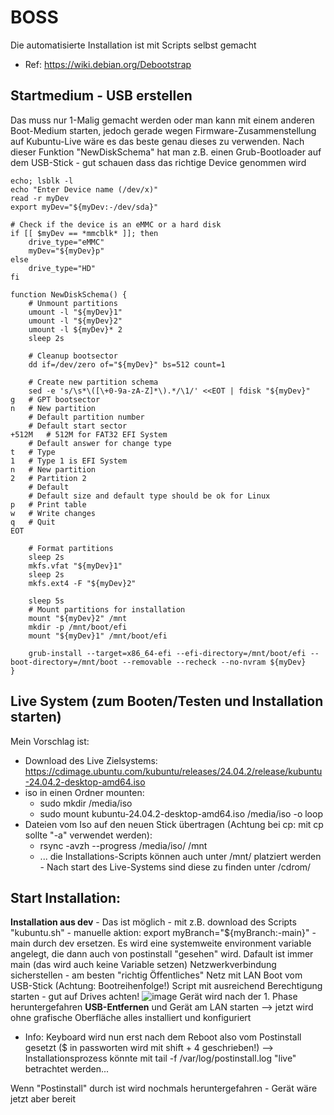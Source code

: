 # BOSS
Die automatisierte Installation ist mit Scripts selbst gemacht
- Ref: https://wiki.debian.org/Debootstrap

## Startmedium - USB erstellen
Das muss nur 1-Malig gemacht werden oder man kann mit einem anderen Boot-Medium starten, jedoch gerade wegen Firmware-Zusammenstellung auf Kubuntu-Live wäre es das beste genau dieses zu verwenden. Nach dieser Funktion "NewDiskSchema" hat man z.B. einen Grub-Bootloader auf dem USB-Stick - gut schauen dass das richtige Device genommen wird

```
echo; lsblk -l
echo "Enter Device name (/dev/x)"
read -r myDev
export myDev="${myDev:-/dev/sda}"

# Check if the device is an eMMC or a hard disk
if [[ $myDev == *mmcblk* ]]; then
    drive_type="eMMC"
    myDev="${myDev}p"
else
    drive_type="HD"
fi

function NewDiskSchema() {
    # Unmount partitions
    umount -l "${myDev}1"
    umount -l "${myDev}2"
    umount -l ${myDev}* 2
	sleep 2s

    # Cleanup bootsector
    dd if=/dev/zero of="${myDev}" bs=512 count=1

    # Create new partition schema
    sed -e 's/\s*\([\+0-9a-zA-Z]*\).*/\1/' <<EOT | fdisk "${myDev}"
g   # GPT bootsector
n   # New partition
    # Default partition number
    # Default start sector
+512M   # 512M for FAT32 EFI System
    # Default answer for change type
t   # Type
1   # Type 1 is EFI System
n   # New partition
2   # Partition 2
    # Default
    # Default size and default type should be ok for Linux
p   # Print table
w   # Write changes
q   # Quit
EOT

    # Format partitions
    sleep 2s
    mkfs.vfat "${myDev}1"
    sleep 2s
    mkfs.ext4 -F "${myDev}2"

    sleep 5s
    # Mount partitions for installation
    mount "${myDev}2" /mnt
    mkdir -p /mnt/boot/efi
    mount "${myDev}1" /mnt/boot/efi

    grub-install --target=x86_64-efi --efi-directory=/mnt/boot/efi --boot-directory=/mnt/boot --removable --recheck --no-nvram ${myDev}
}
```

## Live System (zum Booten/Testen und Installation starten)
Mein Vorschlag ist:
* Download des Live Zielsystems: https://cdimage.ubuntu.com/kubuntu/releases/24.04.2/release/kubuntu-24.04.2-desktop-amd64.iso
* iso in einen Ordner mounten:
  * sudo mkdir /media/iso
  * sudo mount kubuntu-24.04.2-desktop-amd64.iso /media/iso -o loop
* Dateien vom Iso auf den neuen Stick übertragen (Achtung bei cp: mit cp sollte "-a" verwendet werden):
  * rsync -avzh --progress /media/iso/ /mnt
  * ... die Installations-Scripts können auch unter /mnt/ platziert werden - Nach start des Live-Systems sind diese zu finden unter /cdrom/

## Start Installation:
**Installation aus dev** - Das ist möglich - mit z.B. download des Scripts "kubuntu.sh" - manuelle aktion: export myBranch="${myBranch:-main}" - main durch dev ersetzen. Es wird eine systemweite environment variable angelegt, die dann auch von postinstall "gesehen" wird. Dafault ist immer main (das wird auch keine Variable setzen)
Netzwerkverbindung sicherstellen - am besten "richtig Öffentliches" Netz mit LAN
Boot vom USB-Stick (Achtung: Bootreihenfolge!)
Script mit ausreichend Berechtigung starten - gut auf Drives achten!
![image](https://github.com/user-attachments/assets/ba98efc8-b86c-40d6-8f8d-e955bcf62e8d)
Gerät wird nach der 1. Phase heruntergefahren **USB-Entfernen** und Gerät am LAN starten --> jetzt wird ohne grafische Oberfläche alles installiert und konfiguriert
* Info: Keyboard wird nun erst nach dem Reboot also vom Postinstall gesetzt ($ in passworten wird mit shift + 4 geschrieben!)
  --> Installationsprozess könnte mit tail -f /var/log/postinstall.log "live" betrachtet werden...
  
Wenn "Postinstall" durch ist wird nochmals heruntergefahren - Gerät wäre jetzt aber bereit
